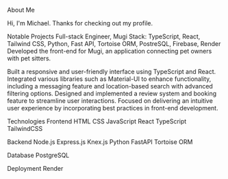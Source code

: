 About Me

Hi, I'm Michael. Thanks for checking out my profile.

Notable Projects
Full-stack Engineer, Mugi
Stack: TypeScript, React, Tailwind CSS, Python, Fast API, Tortoise ORM, PostreSQL, Firebase, Render
Developed the front-end for Mugi, an application connecting pet owners with pet sitters.

Built a responsive and user-friendly interface using TypeScript and React.
Integrated various libraries such as Material-UI to enhance functionality, including a messaging feature and location-based search with advanced filtering options.
Designed and implemented a review system and booking feature to streamline user interactions.
Focused on delivering an intuitive user experience by incorporating best practices in front-end development.

Technologies
Frontend
HTML CSS JavaScript
React TypeScript TailwindCSS

Backend
Node.js Express.js Knex.js
Python FastAPI Tortoise ORM

Database
PostgreSQL

Deployment
Render
